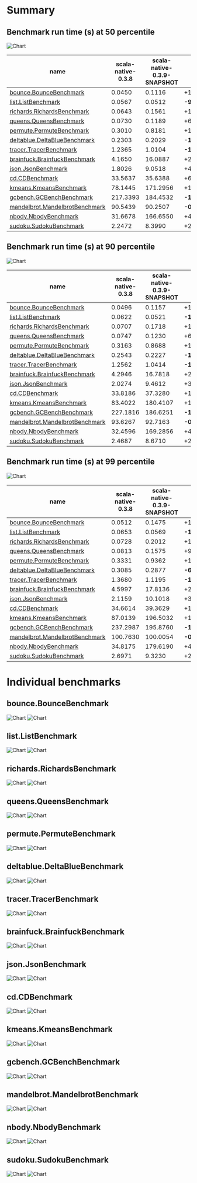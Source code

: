 # Summary
## Benchmark run time (s) at 50 percentile 
![Chart](relative_percentile_50.png)

|name | scala-native-0.3.8 | scala-native-0.3.9-SNAPSHOT | |
| -- | -- | -- | -- |
|[bounce.BounceBenchmark](bouncebouncebenchmark)|0.0450|0.1116|+147.82%|
|[list.ListBenchmark](listlistbenchmark)|0.0567|0.0512|__-9.68%__|
|[richards.RichardsBenchmark](richardsrichardsbenchmark)|0.0643|0.1561|+142.76%|
|[queens.QueensBenchmark](queensqueensbenchmark)|0.0730|0.1189|+62.76%|
|[permute.PermuteBenchmark](permutepermutebenchmark)|0.3010|0.8181|+171.80%|
|[deltablue.DeltaBlueBenchmark](deltabluedeltabluebenchmark)|0.2303|0.2029|__-11.89%__|
|[tracer.TracerBenchmark](tracertracerbenchmark)|1.2365|1.0104|__-18.29%__|
|[brainfuck.BrainfuckBenchmark](brainfuckbrainfuckbenchmark)|4.1650|16.0887|+286.28%|
|[json.JsonBenchmark](jsonjsonbenchmark)|1.8026|9.0518|+402.16%|
|[cd.CDBenchmark](cdcdbenchmark)|33.5637|35.6388|+6.18%|
|[kmeans.KmeansBenchmark](kmeanskmeansbenchmark)|78.1445|171.2956|+119.20%|
|[gcbench.GCBenchBenchmark](gcbenchgcbenchbenchmark)|217.3393|184.4532|__-15.13%__|
|[mandelbrot.MandelbrotBenchmark](mandelbrotmandelbrotbenchmark)|90.5439|90.2507|__-0.32%__|
|[nbody.NbodyBenchmark](nbodynbodybenchmark)|31.6678|166.6550|+426.26%|
|[sudoku.SudokuBenchmark](sudokusudokubenchmark)|2.2472|8.3990|+273.75%|
## Benchmark run time (s) at 90 percentile 
![Chart](relative_percentile_90.png)

|name | scala-native-0.3.8 | scala-native-0.3.9-SNAPSHOT | |
| -- | -- | -- | -- |
|[bounce.BounceBenchmark](bouncebouncebenchmark)|0.0496|0.1157|+133.24%|
|[list.ListBenchmark](listlistbenchmark)|0.0622|0.0521|__-16.21%__|
|[richards.RichardsBenchmark](richardsrichardsbenchmark)|0.0707|0.1718|+142.98%|
|[queens.QueensBenchmark](queensqueensbenchmark)|0.0747|0.1230|+64.71%|
|[permute.PermuteBenchmark](permutepermutebenchmark)|0.3163|0.8688|+174.64%|
|[deltablue.DeltaBlueBenchmark](deltabluedeltabluebenchmark)|0.2543|0.2227|__-12.41%__|
|[tracer.TracerBenchmark](tracertracerbenchmark)|1.2562|1.0414|__-17.10%__|
|[brainfuck.BrainfuckBenchmark](brainfuckbrainfuckbenchmark)|4.2946|16.7818|+290.77%|
|[json.JsonBenchmark](jsonjsonbenchmark)|2.0274|9.4612|+366.66%|
|[cd.CDBenchmark](cdcdbenchmark)|33.8186|37.3280|+10.38%|
|[kmeans.KmeansBenchmark](kmeanskmeansbenchmark)|83.4022|180.4107|+116.31%|
|[gcbench.GCBenchBenchmark](gcbenchgcbenchbenchmark)|227.1816|186.6251|__-17.85%__|
|[mandelbrot.MandelbrotBenchmark](mandelbrotmandelbrotbenchmark)|93.6267|92.7163|__-0.97%__|
|[nbody.NbodyBenchmark](nbodynbodybenchmark)|32.4596|169.2856|+421.53%|
|[sudoku.SudokuBenchmark](sudokusudokubenchmark)|2.4687|8.6710|+251.24%|
## Benchmark run time (s) at 99 percentile 
![Chart](relative_percentile_99.png)

|name | scala-native-0.3.8 | scala-native-0.3.9-SNAPSHOT | |
| -- | -- | -- | -- |
|[bounce.BounceBenchmark](bouncebouncebenchmark)|0.0512|0.1475|+187.97%|
|[list.ListBenchmark](listlistbenchmark)|0.0653|0.0569|__-12.76%__|
|[richards.RichardsBenchmark](richardsrichardsbenchmark)|0.0728|0.2012|+176.41%|
|[queens.QueensBenchmark](queensqueensbenchmark)|0.0813|0.1575|+93.69%|
|[permute.PermuteBenchmark](permutepermutebenchmark)|0.3331|0.9362|+181.09%|
|[deltablue.DeltaBlueBenchmark](deltabluedeltabluebenchmark)|0.3085|0.2877|__-6.74%__|
|[tracer.TracerBenchmark](tracertracerbenchmark)|1.3680|1.1195|__-18.16%__|
|[brainfuck.BrainfuckBenchmark](brainfuckbrainfuckbenchmark)|4.5997|17.8136|+287.28%|
|[json.JsonBenchmark](jsonjsonbenchmark)|2.1159|10.1018|+377.42%|
|[cd.CDBenchmark](cdcdbenchmark)|34.6614|39.3629|+13.56%|
|[kmeans.KmeansBenchmark](kmeanskmeansbenchmark)|87.0139|196.5032|+125.83%|
|[gcbench.GCBenchBenchmark](gcbenchgcbenchbenchmark)|237.2987|195.8760|__-17.46%__|
|[mandelbrot.MandelbrotBenchmark](mandelbrotmandelbrotbenchmark)|100.7630|100.0054|__-0.75%__|
|[nbody.NbodyBenchmark](nbodynbodybenchmark)|34.8175|179.6190|+415.89%|
|[sudoku.SudokuBenchmark](sudokusudokubenchmark)|2.6971|9.3230|+245.67%|
# Individual benchmarks
## bounce.BounceBenchmark
![Chart](percentile_bounce.BounceBenchmark.png)
![Chart](example_run_3_bounce.BounceBenchmark.png)
## list.ListBenchmark
![Chart](percentile_list.ListBenchmark.png)
![Chart](example_run_3_list.ListBenchmark.png)
## richards.RichardsBenchmark
![Chart](percentile_richards.RichardsBenchmark.png)
![Chart](example_run_3_richards.RichardsBenchmark.png)
## queens.QueensBenchmark
![Chart](percentile_queens.QueensBenchmark.png)
![Chart](example_run_3_queens.QueensBenchmark.png)
## permute.PermuteBenchmark
![Chart](percentile_permute.PermuteBenchmark.png)
![Chart](example_run_3_permute.PermuteBenchmark.png)
## deltablue.DeltaBlueBenchmark
![Chart](percentile_deltablue.DeltaBlueBenchmark.png)
![Chart](example_run_3_deltablue.DeltaBlueBenchmark.png)
## tracer.TracerBenchmark
![Chart](percentile_tracer.TracerBenchmark.png)
![Chart](example_run_3_tracer.TracerBenchmark.png)
## brainfuck.BrainfuckBenchmark
![Chart](percentile_brainfuck.BrainfuckBenchmark.png)
![Chart](example_run_3_brainfuck.BrainfuckBenchmark.png)
## json.JsonBenchmark
![Chart](percentile_json.JsonBenchmark.png)
![Chart](example_run_3_json.JsonBenchmark.png)
## cd.CDBenchmark
![Chart](percentile_cd.CDBenchmark.png)
![Chart](example_run_3_cd.CDBenchmark.png)
## kmeans.KmeansBenchmark
![Chart](percentile_kmeans.KmeansBenchmark.png)
![Chart](example_run_3_kmeans.KmeansBenchmark.png)
## gcbench.GCBenchBenchmark
![Chart](percentile_gcbench.GCBenchBenchmark.png)
![Chart](example_run_3_gcbench.GCBenchBenchmark.png)
## mandelbrot.MandelbrotBenchmark
![Chart](percentile_mandelbrot.MandelbrotBenchmark.png)
![Chart](example_run_3_mandelbrot.MandelbrotBenchmark.png)
## nbody.NbodyBenchmark
![Chart](percentile_nbody.NbodyBenchmark.png)
![Chart](example_run_3_nbody.NbodyBenchmark.png)
## sudoku.SudokuBenchmark
![Chart](percentile_sudoku.SudokuBenchmark.png)
![Chart](example_run_3_sudoku.SudokuBenchmark.png)

